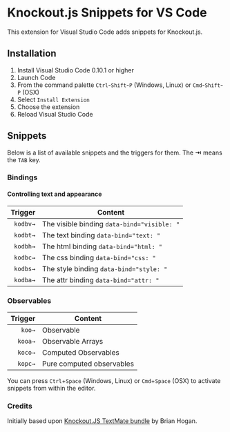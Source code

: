 # Knockout.js Snippets for VS Code

This extension for Visual Studio Code adds snippets for Knockout.js.

## Installation

1. Install Visual Studio Code 0.10.1 or higher
2. Launch Code
3. From the command palette `Ctrl`-`Shift`-`P` (Windows, Linux) or `Cmd`-`Shift`-`P` (OSX)
4. Select `Install Extension`
5. Choose the extension
6. Reload Visual Studio Code

## Snippets

Below is a list of available snippets and the triggers for them. The **⇥** means the `TAB` key.

### Bindings

#### Controlling text and appearance
| Trigger  | Content |
| -------: | ------- |
| `kodbv→`   | The visible binding	`data-bind="visible: "`|
| `kodbt→`   | The text binding 	`data-bind="text: "` |
| `kodbh→`   | The html binding 	`data-bind="html: "` |
| `kodbc→`   | The css binding 		`data-bind="css: "` |
| `kodbs→`   | The style binding 	`data-bind="style: "` |
| `kodba→`   | The attr binding 	`data-bind="attr: "` |
<!--
#### Control flow
| Trigger  | Content |
| -------: | ------- |
| `kofe→`   | The foreach binding `data-bind="visible: "`|
| `imd→`   | The if binding  `data-bind="text: "` |
| `ime→`   | The ifnot binding `import * as localAlias from 'fs';` |
| `ima→`   | The with binding `import { rename  as localRename } from 'fs';` |
| `enf→`   | The component binding `export const log = (parameter) => { console.log(parameter);};` |

#### Working with form fields
| Trigger  | Content |
| -------: | ------- |
| `imp→`   | The click binding `data-bind="visible: "`|
| `imd→`   | The event binding  `data-bind="text: "` |
| `ime→`   | The submit binding `import * as localAlias from 'fs';` |
| `ima→`   | The enable binding `import { rename  as localRename } from 'fs';` |
| `enf→`   | The disable binding `export const log = (parameter) => { console.log(parameter);};` |
| `imp→`   | The value binding `data-bind="visible: "`|
| `imd→`   | The textInput binding  `data-bind="text: "` |
| `ime→`   | The hasFocus binding `import * as localAlias from 'fs';` |
| `ima→`   | The checked binding `import { rename  as localRename } from 'fs';` |
| `enf→`   | The options binding `export const log = (parameter) => { console.log(parameter);};` |
| `ima→`   | The selectedOptions binding `import { rename  as localRename } from 'fs';` |
| `enf→`   | The uniqueName binding `export const log = (parameter) => { console.log(parameter);};` |

#### Rendering templates
| Trigger  | Content |
| -------: | ------- |
| `imp→`   | The template binding `data-bind="visible: "`|

-->
### Observables

| Trigger  | Content |
| -------: | ------- |
| `koo→`   | Observable |
| `kooa→`   | Observable Arrays  |
| `koco→`   | Computed Observables |
| `kopc→`   | Pure computed observables |

You can press `Ctrl`+`Space` (Windows, Linux) or `Cmd`+`Space` (OSX) to activate snippets from within the editor.

### Credits

Initially based upon [Knockout.JS TextMate bundle](https://github.com/napcs/knockout-tmbundle) by Brian Hogan.